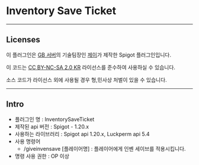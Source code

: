 # Inventory Save Ticket
- - - 
## Licenses
이 플러그인은 [GB 서버](https://band.us/@mcgb)의 기술팀장인 [제이](https://hackerj.kr/)가 제작한 Spigot 플러그인입니다.

이 코드는 [CC BY-NC-SA 2.0 KR](https://creativecommons.org/licenses/by-nc-sa/2.0/kr/) 라이선스를 준수하여 사용하실 수 있습니다.

소스 코드가 라이선스 외에 사용될 경우 형,민사상 처벌이 있을 수 있습니다.
- - -
## Intro
* 플러그인 명 : InventorySaveTicket
* 제작된 api 버전 : Spigot - 1.20.x
* 사용하는 라이브러리 : Spigot api 1.20.x, Luckperm api 5.4
* 사용 명령어
  * /giveinvensave [플레이어명] : 플레이어에게 인벤 세이브를 적용시킵니다.
* 명령 사용 권한 : OP 이상